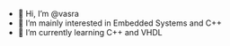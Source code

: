 - 👋 Hi, I’m @vasra
- 👀 I’m mainly interested in Embedded Systems and C++
- 🌱 I’m currently learning C++ and VHDL
